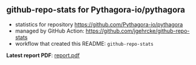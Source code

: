 ## github-repo-stats for Pythagora-io/pythagora

- statistics for repository https://github.com/Pythagora-io/pythagora
- managed by GitHub Action: https://github.com/jgehrcke/github-repo-stats
- workflow that created this README: `github-repo-stats`

**Latest report PDF**: [report.pdf](https://github.com/Pythagora-io/pythagora/raw/github-repo-stats/Pythagora-io/pythagora/latest-report/report.pdf)

